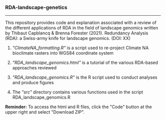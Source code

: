 ### RDA-landscape-genetics
-------------------

This repository provides code and explanation associated with a review of the different applications of RDA in the field of landscape genomics written by Thibaut Capblancq & Brenna Forester (2021). Redundancy Analysis (RDA): a Swiss-army knife for landscape genomics. (DOI: XX)

1. *"ClimateNA_formatting.R"* is a script used to re-project Climate NA bioclimate rasters into WGS84 coordinate system

2. *"RDA_landscape_genomics.html"* is a tutorial of the various RDA-based approaches reviewed

3. *"RDA_landscape_genomics.R"* is the R script used to conduct analyses and produce figures

4. The *"src"* directory contains various functions used in the script RDA_landscape_genomics.R

**Reminder:** To access the html and R files, click the "Code" button at the upper right and select "Download ZIP".
